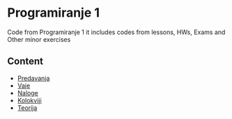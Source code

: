 # Programiranje 1

Code from Programiranje 1 it includes codes from lessons, HWs, Exams and Other minor exercises

## Content

- [Predavanja](https://github.com/GameExplorer/Programiranje1/tree/main/Predavanja)<br>
- [Vaje](https://github.com/GameExplorer/Programiranje1/tree/main/Vaje)
- [Naloge](https://github.com/GameExplorer/Programiranje1/tree/main/Naloge)
- [Kolokviji](https://github.com/GameExplorer/Programiranje1/tree/main/Kolokviji/Kolokvij1)
- [Teorija](https://github.com/GameExplorer/Programiranje1/tree/main/Teorija)
